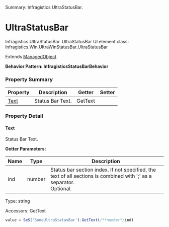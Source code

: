 Summary: Infragistics UltraStatusBar.

# UltraStatusBar

Infragistics UltraStatusBar.
UltraStatusBar
UI element class: Infragistics.Win.UltraWinStatusBar.UltraStatusBar

Extends [ManagedObject](ManagedObject.md)





**Behavior Pattern: InfragisticsStatusBarBehavior**


<!-- ============================== property summary ========================== -->



### Property Summary
| **Property** | **Description** | **Getter** | **Setter** |
| ------------ | --------------- | ---------- | ---------- |
| [Text](#text) | Status Bar Text. | GetText |  |



<!-- ============================== action summary ========================== -->

<!-- ============================== property detail ========================== -->

### Property Detail

<a name="Text"></a>
#### Text

Status Bar Text.

**Getter Parameters:**

| **Name** | **Type** | **Description** |
| -------- | -------- | --------------- |  
| ind | number | Status bar section index. If not specified, the text of all sections is combined with ';' as a separator.<br>Optional. |




Type: string


Accessors: GetText

```javascript
value = SeS('SomeUltraStatusBar').GetText(/**number*/ind)
```




<!-- ============================== action detail ========================== -->
  

